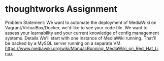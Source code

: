 # thoughtworks Assignment
Problem Statement:
We want to automate the deployment of MediaWiki on Vagrant/VirtualBox/Docker, we'd like to see your code file.
We want to assess your learnability and your current knowledge of config management systems.
Details
We'll start with one instance of MediaWiki running.
That'll be backed by a MySQL server running on a separate VM.
https://www.mediawiki.org/wiki/Manual:Running_MediaWiki_on_Red_Hat_Linux
